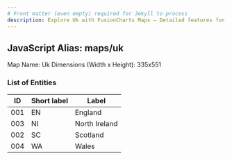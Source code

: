 ```yaml
---
# Front matter (even empty) required for Jekyll to process
description: Explore Uk with FusionCharts Maps – Detailed features for seamless integration. Try now & enhance your data visualization today! 
---
```


## JavaScript Alias: maps/uk

Map Name: Uk
Dimensions (Width x Height): 335x551





### List of Entities

ID | Short label | Label
---|---|---|
001|EN|England
003|NI|North Ireland
002|SC|Scotland
004|WA|Wales


